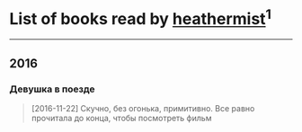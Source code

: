 # List of books read by [heathermist](http://vk.com/id270249728)<sup>1</sup>
---

## 2016

### Девушка в поезде
> [2016-11-22] Скучно, без огонька, примитивно. Все равно прочитала до конца, чтобы посмотреть фильм




